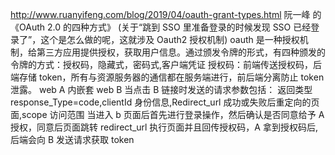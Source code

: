 http://www.ruanyifeng.com/blog/2019/04/oauth-grant-types.html 阮一峰 的《OAuth 2.0 的四种方式》
(关于“跳到 SSO 里准备登录的时候发现 SSO 已经登录了”，这个是怎么做的呢，这就涉及 Oauth2 授权机制)
oauth 是一种授权机制，给第三方应用提供授权，获取用户信息。通过颁发令牌的形式，有四种颁发的令牌的方式：授权码，隐藏式，密码式,客户端凭证
授权码：前端传送授权码，后端存储 token，所有与资源服务器的通信都在服务端进行，前后端分离防止 token 泄露。
web A 内嵌套 web B 当点击 B 链接时发送的请求参数包括：
返回类型 response_Type=code,clientId 身份信息,Redirect_url 成功或失败后重定向的页面,scope 访问范围
当进入 b 页面后首先进行登录操作，然后确认是否同意给予 A 授权，同意后页面跳转 redirect_url 执行页面并且回传授权码，A 拿到授权码后,后端会向 B 发送请求获取 token
